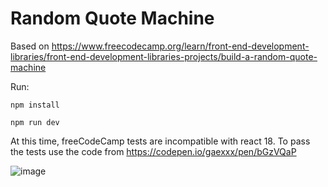 # Random Quote Machine

Based on https://www.freecodecamp.org/learn/front-end-development-libraries/front-end-development-libraries-projects/build-a-random-quote-machine

Run:

`npm install`

`npm run dev`

At this time, freeCodeCamp tests are incompatible with react 18.
To pass the tests use the code from https://codepen.io/gaexxx/pen/bGzVQaP

![image](https://github.com/gaexxx/freeCodeCamp/assets/128270125/1befd3f1-43f1-4927-aca7-ca8ab00db7b2)
